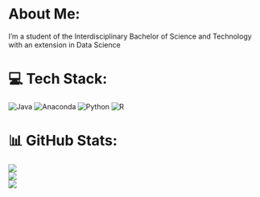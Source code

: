# About Me:
 I’m a student of the Interdisciplinary Bachelor of Science and Technology with an extension in Data Science<br>

# 💻 Tech Stack:
![Java](https://img.shields.io/badge/java-%23ED8B00.svg?style=for-the-badge&logo=openjdk&logoColor=white) ![Anaconda](https://img.shields.io/badge/Anaconda-%2344A833.svg?style=for-the-badge&logo=anaconda&logoColor=white) ![Python](https://img.shields.io/badge/python-3670A0?style=for-the-badge&logo=python&logoColor=ffdd54) ![R](https://img.shields.io/badge/r-%23276DC3.svg?style=for-the-badge&logo=r&logoColor=white)
# 📊 GitHub Stats:
![](https://github-readme-stats.vercel.app/api?username=rafaelsuu&theme=blue-green&hide_border=true&include_all_commits=true&count_private=true)<br/>
![](https://github-readme-streak-stats.herokuapp.com/?user=rafaelsuu&theme=blue-green&hide_border=true)<br/>
![](https://github-readme-stats.vercel.app/api/top-langs/?username=rafaelsuu&theme=blue-green&hide_border=true&include_all_commits=true&count_private=true&layout=compact)

<!-- Proudly created with GPRM ( https://gprm.itsvg.in ) -->
